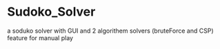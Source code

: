 # Sudoko_Solver
a soduko solver with GUI and 2 algorithem solvers (bruteForce and CSP) feature for manual play
